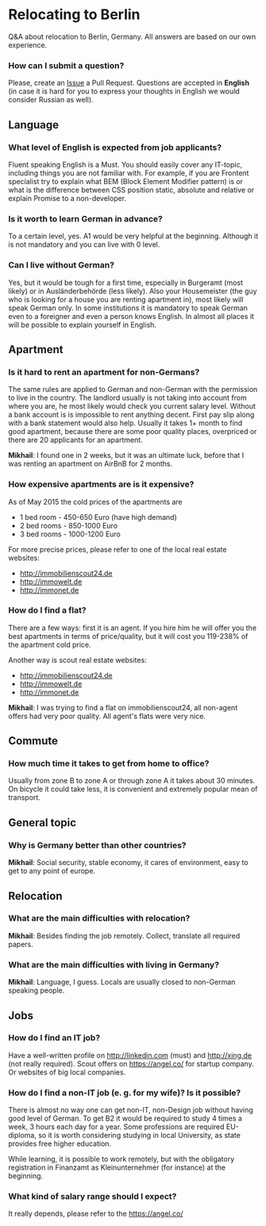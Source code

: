 # Relocating to Berlin

Q&amp;A about relocation to Berlin, Germany. All answers are based on our own experience. 

### How can I submit a question?

Please, create an [Issue](https://github.com/azproduction/relocating-to-berlin/issues/new) a Pull Request. 
Questions are accepted in **English** (in case it is hard for you to express your thoughts in English we would consider Russian as well).
 
## Language

### What level of English is expected from job applicants?

Fluent speaking English is a Must. You should easily cover any IT-topic, including things you are not familiar with.
For example, if you are Frontent specialist try to explain what BEM (Block Element Modifier pattern) is or what is the
difference between CSS position static, absolute and relative or explain Promise to a non-developer.

### Is it worth to learn German in advance?

To a certain level, yes. A1 would be very helpful at the beginning. 
Although it is not mandatory and you can live with 0 level.  

### Can I live without German?

Yes, but it would be tough for a first time, especially in  Burgeramt (most likely) or in Ausländerbehörde (less likely).
Also your Housemeister (the guy who is looking for a house you are renting apartment in), most likely will speak German only.
In some institutions it is mandatory to speak German even to a foreigner and even a person knows English.
In almost all places it will be possible to explain yourself in English.

## Apartment

### Is it hard to rent an apartment for non-Germans? 

The same rules are applied to German and non-German with the permission to live in the country.
The landlord usually is not taking into account from where you are, he most likely would check you current salary level. 
Without a bank account is is impossible to rent anything decent. First pay slip along with a bank statement would also help.
Usually it takes 1+ month to find good apartment, because there are some poor quality places, overpriced or there are
20 applicants for an apartment.

**Mikhail**: I found one in 2 weeks, but it was an ultimate luck, before that I was renting an apartment on AirBnB 
for 2 months.

### How expensive apartments are is it expensive?

As of May 2015 the cold prices of the apartments are

 * 1 bed room - 450-650 Euro (have high demand)
 * 2 bed rooms - 850-1000 Euro
 * 3 bed rooms - 1000-1200 Euro
 
For more precise prices, please refer to one of the local real estate websites:

 * http://immobilienscout24.de
 * http://immowelt.de
 * http://immonet.de

### How do I find a flat?

There are a few ways: first it is an agent. If you hire him he will offer you the best apartments in terms of price/quality,
but it will cost you 119-238% of the apartment cold price.

Another way is scout real estate websites:

 * http://immobilienscout24.de
 * http://immowelt.de
 * http://immonet.de
 
**Mikhail**: I was trying to find a flat on immobilienscout24, all non-agent offers had very poor quality. 
All agent's flats were very nice. 

## Commute

### How much time it takes to get from home to office?

Usually from zone B to zone A or through zone A it takes about 30 minutes. 
On bicycle it could take less, it is convenient  and extremely popular mean of transport.

## General topic

### Why is Germany better than other countries?

**Mikhail**: Social security, stable economy, it cares of environment, easy to get to any point of europe. 

## Relocation

### What are the main difficulties with relocation?

**Mikhail**: Besides finding the job remotely. Collect, translate all required papers. 

### What are the main difficulties with living in Germany?

**Mikhail**: Language, I guess. Locals are usually closed to non-German speaking people.

## Jobs

### How do I find an IT job?

Have a well-written profile on http://linkedin.com (must) and http://xing.de (not really required). 
Scout offers on https://angel.co/ for startup company. Or websites of big local companies.

### How do I find a non-IT job (e. g. for my wife)? Is it possible?

There is almost no way one can get non-IT, non-Design job without having good level of German. 
To get B2 it would be required to study 4 times a week, 3 hours each day for a year. 
Some professions are required EU-diploma, so it is worth considering studying in local University, 
as state provides free higher education. 

While learning, it is possible to work remotely, but with the obligatory registration 
in Finanzamt as Kleinunternehmer (for instance) at the beginning.

### What kind of salary range should I expect? 

It really depends, please refer to the https://angel.co/
